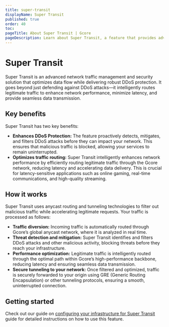 ```yaml
---
title: super-transit
displayName: Super Transit
published: true
order: 40
toc:
pageTitle: About Super Transit | Gcore
pageDescription: Learn about Super Transit, a feature that provides advanced DDoS protection and optimizes data flow for improved network performance.
---
```

# Super Transit

Super Transit is an advanced network traffic management and security solution that optimizes data flow while delivering robust DDoS protection. It goes beyond just defending against DDoS attacks—it intelligently routes legitimate traffic to enhance network performance, minimize latency, and provide seamless data transmission.

## Key benefits

Super Transit has two key benefits:
* **Enhances DDoS Protection:** The feature proactively detects, mitigates, and filters DDoS attacks before they can impact your network. This ensures that malicious traffic is blocked, allowing your services to remain uninterrupted.
* **Optimizes traffic routing:** Super Transit intelligently enhances network performance by efficiently routing legitimate traffic through the Gcore network, reducing latency and accelerating data delivery. This is crucial for latency-sensitive applications such as online gaming, real-time communications, and high-quality streaming.

## How it works

Super Transit uses anycast routing and tunneling technologies to filter out malicious traffic while accelerating legitimate requests. Your traffic is processed as follows:
- **Traffic diversion:** Incoming traffic is automatically routed through Gcore’s global anycast network, where it is analyzed in real time.
- **Threat detection and mitigation:** Super Transit identifies and filters DDoS attacks and other malicious activity, blocking threats before they reach your infrastructure.
- **Performance optimization:** Legitimate traffic is intelligently routed through the optimal path within Gcore’s high-performance backbone, reducing latency and ensuring seamless data transmission.
- **Secure tunneling to your network:** Once filtered and optimized, traffic is securely forwarded to your origin using GRE (Generic Routing Encapsulation) or other tunneling protocols, ensuring a smooth, uninterrupted connection.

## Getting started

Check out our guide on <a href="https://gcore.com/docs/ddos-protection/super-transit/configure-secure-transit">configuring your infrastructure for Super Transit</a> guide for detailed instructions on how to use this feature.
